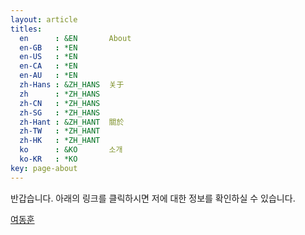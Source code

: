 ```yaml
---
layout: article
titles:
  en      : &EN       About
  en-GB   : *EN
  en-US   : *EN
  en-CA   : *EN
  en-AU   : *EN
  zh-Hans : &ZH_HANS  关于
  zh      : *ZH_HANS
  zh-CN   : *ZH_HANS
  zh-SG   : *ZH_HANS
  zh-Hant : &ZH_HANT  關於
  zh-TW   : *ZH_HANT
  zh-HK   : *ZH_HANT
  ko      : &KO       소개
  ko-KR   : *KO
key: page-about
---
```


반갑습니다. 아래의 링크를 클릭하시면 저에 대한 정보를 확인하실 수 있습니다.

<p align = "center">
<script type="text/javascript" src="https://platform.linkedin.com/badges/js/profile.js" async defer></script>

<div class="LI-profile-badge"  data-version="v1" data-size="medium" data-locale="ko_KR" data-type="horizontal" data-theme="dark" data-vanity="angeloyeo"><a class="LI-simple-link" href='https://kr.linkedin.com/in/angeloyeo?trk=profile-badge'>여동훈</a></div>

</p>